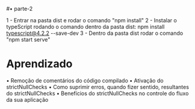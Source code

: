 #• parte-2

1 - Entrar na pasta dist e rodar o comando "npm install"
2 - Instalar o typeScript rodando o comando dentro da pasta dist: npm install typescript@4.2.2 --save-dev
3 - Dentro da pasta dist rodar o comando "npm start serve"

# Aprendizado

• Remoção de comentários do código compilado
• Ativação do strictNullChecks
• Como suprimir erros, quando fizer sentido, resultantes do strictNullChecks
• Benefícios do strictNullChecks no controle do fluxo da sua aplicação